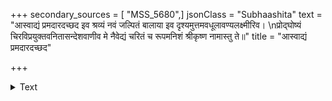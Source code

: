 +++
secondary_sources = [ "MSS_5680",]
jsonClass = "Subhaashita"
text = "आस्वाद्यं प्रमदारदच्छद इव श्रव्यं नवं जल्पितं बालाया इव दृश्यमुत्तमवधूलावण्यलक्ष्मीरिव।  \nप्रोद्घोष्यं चिरविप्रयुक्तवनितासन्देशवाणीव मे नैवेद्यं चरितं च रूपमनिशं श्रीकृष्ण नामास्तु ते॥"
title = "आस्वाद्यं प्रमदारदच्छद"

+++

<details><summary>Text</summary>

आस्वाद्यं प्रमदारदच्छद इव श्रव्यं नवं जल्पितं बालाया इव दृश्यमुत्तमवधूलावण्यलक्ष्मीरिव।  
प्रोद्घोष्यं चिरविप्रयुक्तवनितासन्देशवाणीव मे नैवेद्यं चरितं च रूपमनिशं श्रीकृष्ण नामास्तु ते॥
</details>

